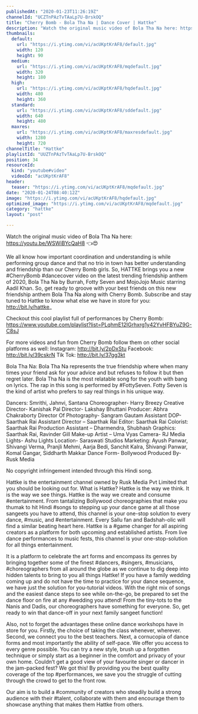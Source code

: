 ```yaml
---
publishedAt: "2020-01-23T11:26:19Z"
channelId: "UCZTnPAzTvTAaLp7U-BrskOQ"
title: "Cherry Bomb - Bola Tha Na | Dance Cover | Hattke"
description: "Watch the original music video of Bola Tha Na here: https://youtu.be/WSWiBYcQaH8 👈😍\n\nWe all know how important coordination and understanding is while performing group dance and that no trio in town has better understanding and friendship than our Cherry Bomb girls. So, HATTKE brings you a new #CherryBomb #dancecover video on the latest trending friendship anthem of 2020, Bola Tha Na by Burrah, Fotty Seven and MojoJojo Music starring Aadil Khan. \nSo, get ready to groove with your best friends on this new friendship anthem Bola Tha Na along with Cherry Bomb. Subscribe and stay tuned to Hattke to know what else we have in store for you:  http://bit.ly/hattke_\n\nCheckout this cool playlist full of performances by Cherry Bomb: https://www.youtube.com/playlist?list=PLqhmE12IGrhxrg1y42YvHFBYuZ9G-C8sJ\n\nFor more videos and fun from Cherry Bomb follow them on other social platforms as well:\nInstagram: http://bit.ly/2pDxStu\nFacebook: http://bit.ly/39cskrN\nTik Tok: http://bit.ly/37gg3kt\n\nBola Tha Na: Bola Tha Na represents the true friendship where when many times your friend ask for your advice and but refuses to follow it but then regret later. Bola Tha Na is the most relatable song for the youth with bang on lyrics. The rap in this song is performed by #FottySeven. Fotty Seven is the kind of artist who prefers to say real things in his unique way.\n\nDancers: Smrithi, Jahnvi, Santana\nChoreographer- Harry Breezy\nCreative Director- Kanishak Pal\nDirector- Lakshay Bhuttani\nProducer: Abhra Chakraborty\nDirector Of Photography- Sangram Gautam\nAssistant DOP- Saarthak Rai\nAssistant Director – Saarthak Rai\nEditor: Saarthak Rai\nColorist: Saarthak Rai\nProduction Assistant – Dharmendra, Shubhash\nGraphics: Saarthak Rai, Ravinder Gill\nMake-up Artist – Uma Vyas\nCamera- RJ Media\nLights- Ashu Lights\nLocation- Saraswati Studios\nMarketing: Ayush Panwar, Shivangi Verma,  Pranjli Mehmi, Aarja Bedi, Sanchit Kalra, Shivangi Panwar, Komal Gangar, Siddharth Makkar\nDance Form- Bollywood\nProduced By- Rusk Media\n\nNo copyright infringement intended through this Hindi song.\n\nHattke is the entertainment channel owned by Rusk Media Pvt Limited that you should be looking out for. What is Hattke? Hattke is the way we think. It is the way we see things. Hattke is the way we create and consume #entertainment. From tantalizing Bollywood choreographies that make you thumak to hit Hindi #songs to stepping up your dance game at all those sangeets you have to attend, this channel is your one-stop solution to every dance, #music, and #entertainment. Every Sallu fan and Badshah-olic will find a similar beating heart here. Hattke is a #game changer for all aspiring creators as a platform for both upcoming and established artists. From live dance performances to music fests, this channel is your one-stop-solution for all things entertainment.\n\nIt is a platform to celebrate the art forms and encompass its genres by bringing together some of the finest #dancers, #singers, #musicians, #choreographers from all around the globe as we continue to dig deep into hidden talents to bring to you all things Hattke! If you have a family wedding coming up and do not have the time to practice for your dance sequence, we have just the solution for you-tutorial videos. With the right mix of songs and the easiest dance steps to see while on-the-go, be prepared to set the dance floor on fire at any #wedding you attend! From the tiny-tots to the Nanis and Dadis, our choreographers have something for everyone. So, get ready to win that dance-off in your next family sangeet function!\n\nAlso, not to forget the advantages these online dance workshops have in store for you. Firstly, the choice of taking the class whenever, wherever. Second, we connect you to the best teachers. Next, a cornucopia of dance forms and most importantly the ability of self-pace. We offer you access to every genre possible. You can try a new style, brush up a forgotten technique or simply start as a beginner in the comfort and privacy of your own home. Couldn’t get a good view of your favourite singer or dancer in the jam-packed fest? We got this! By providing you the best quality coverage of the top #performances, we save you the struggle of cutting through the crowd to get to the front row.\n\nOur aim is to build a #community of creators who steadily build a strong audience with their #talent, collaborate with them and encourage them to showcase anything that makes them Hattke from others."
thumbnails:
  default:
    url: "https://i.ytimg.com/vi/acUKptKrAF8/default.jpg"
    width: 120
    height: 90
  medium:
    url: "https://i.ytimg.com/vi/acUKptKrAF8/mqdefault.jpg"
    width: 320
    height: 180
  high:
    url: "https://i.ytimg.com/vi/acUKptKrAF8/hqdefault.jpg"
    width: 480
    height: 360
  standard:
    url: "https://i.ytimg.com/vi/acUKptKrAF8/sddefault.jpg"
    width: 640
    height: 480
  maxres:
    url: "https://i.ytimg.com/vi/acUKptKrAF8/maxresdefault.jpg"
    width: 1280
    height: 720
channelTitle: "Hattke"
playlistId: "UUZTnPAzTvTAaLp7U-BrskOQ"
position: 34
resourceId:
  kind: "youtube#video"
  videoId: "acUKptKrAF8"
header:
  teaser: "https://i.ytimg.com/vi/acUKptKrAF8/mqdefault.jpg"
date: "2020-01-24T08:40:12Z"
image: "https://i.ytimg.com/vi/acUKptKrAF8/hqdefault.jpg"
optimized_image: "https://i.ytimg.com/vi/acUKptKrAF8/mqdefault.jpg"
category: "hattke"
layout: "post"

---
```

Watch the original music video of Bola Tha Na here: https://youtu.be/WSWiBYcQaH8 👈😍

We all know how important coordination and understanding is while performing group dance and that no trio in town has better understanding and friendship than our Cherry Bomb girls. So, HATTKE brings you a new #CherryBomb #dancecover video on the latest trending friendship anthem of 2020, Bola Tha Na by Burrah, Fotty Seven and MojoJojo Music starring Aadil Khan. 
So, get ready to groove with your best friends on this new friendship anthem Bola Tha Na along with Cherry Bomb. Subscribe and stay tuned to Hattke to know what else we have in store for you:  http://bit.ly/hattke_

Checkout this cool playlist full of performances by Cherry Bomb: https://www.youtube.com/playlist?list=PLqhmE12IGrhxrg1y42YvHFBYuZ9G-C8sJ

For more videos and fun from Cherry Bomb follow them on other social platforms as well:
Instagram: http://bit.ly/2pDxStu
Facebook: http://bit.ly/39cskrN
Tik Tok: http://bit.ly/37gg3kt

Bola Tha Na: Bola Tha Na represents the true friendship where when many times your friend ask for your advice and but refuses to follow it but then regret later. Bola Tha Na is the most relatable song for the youth with bang on lyrics. The rap in this song is performed by #FottySeven. Fotty Seven is the kind of artist who prefers to say real things in his unique way.

Dancers: Smrithi, Jahnvi, Santana
Choreographer- Harry Breezy
Creative Director- Kanishak Pal
Director- Lakshay Bhuttani
Producer: Abhra Chakraborty
Director Of Photography- Sangram Gautam
Assistant DOP- Saarthak Rai
Assistant Director – Saarthak Rai
Editor: Saarthak Rai
Colorist: Saarthak Rai
Production Assistant – Dharmendra, Shubhash
Graphics: Saarthak Rai, Ravinder Gill
Make-up Artist – Uma Vyas
Camera- RJ Media
Lights- Ashu Lights
Location- Saraswati Studios
Marketing: Ayush Panwar, Shivangi Verma,  Pranjli Mehmi, Aarja Bedi, Sanchit Kalra, Shivangi Panwar, Komal Gangar, Siddharth Makkar
Dance Form- Bollywood
Produced By- Rusk Media

No copyright infringement intended through this Hindi song.

Hattke is the entertainment channel owned by Rusk Media Pvt Limited that you should be looking out for. What is Hattke? Hattke is the way we think. It is the way we see things. Hattke is the way we create and consume #entertainment. From tantalizing Bollywood choreographies that make you thumak to hit Hindi #songs to stepping up your dance game at all those sangeets you have to attend, this channel is your one-stop solution to every dance, #music, and #entertainment. Every Sallu fan and Badshah-olic will find a similar beating heart here. Hattke is a #game changer for all aspiring creators as a platform for both upcoming and established artists. From live dance performances to music fests, this channel is your one-stop-solution for all things entertainment.

It is a platform to celebrate the art forms and encompass its genres by bringing together some of the finest #dancers, #singers, #musicians, #choreographers from all around the globe as we continue to dig deep into hidden talents to bring to you all things Hattke! If you have a family wedding coming up and do not have the time to practice for your dance sequence, we have just the solution for you-tutorial videos. With the right mix of songs and the easiest dance steps to see while on-the-go, be prepared to set the dance floor on fire at any #wedding you attend! From the tiny-tots to the Nanis and Dadis, our choreographers have something for everyone. So, get ready to win that dance-off in your next family sangeet function!

Also, not to forget the advantages these online dance workshops have in store for you. Firstly, the choice of taking the class whenever, wherever. Second, we connect you to the best teachers. Next, a cornucopia of dance forms and most importantly the ability of self-pace. We offer you access to every genre possible. You can try a new style, brush up a forgotten technique or simply start as a beginner in the comfort and privacy of your own home. Couldn’t get a good view of your favourite singer or dancer in the jam-packed fest? We got this! By providing you the best quality coverage of the top #performances, we save you the struggle of cutting through the crowd to get to the front row.

Our aim is to build a #community of creators who steadily build a strong audience with their #talent, collaborate with them and encourage them to showcase anything that makes them Hattke from others.